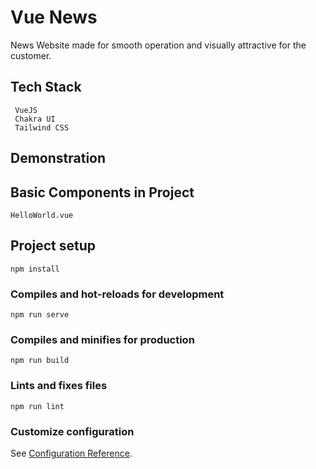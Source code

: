 # Vue News
  News Website made for smooth operation and visually attractive for the customer.
  
  ## Tech Stack
  ```
   VueJS
   Chakra UI
   Tailwind CSS
  ```
  ## Demonstration
  
  ## Basic Components in Project
  ```
  HelloWorld.vue
  ```
  ## Project setup
  ```
  npm install
  ```

  ### Compiles and hot-reloads for development
  ```
  npm run serve
  ```

  ### Compiles and minifies for production
  ```
  npm run build
  ```

  ### Lints and fixes files
  ```
  npm run lint
  ```

  ### Customize configuration
  See [Configuration Reference](https://cli.vuejs.org/config/).

